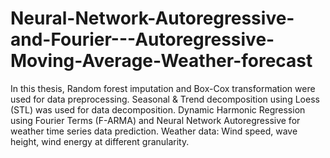 # Neural-Network-Autoregressive-and-Fourier---Autoregressive-Moving-Average-Weather-forecast
In this thesis, Random forest imputation and Box-Cox transformation were used for data preprocessing.
Seasonal & Trend decomposition using Loess (STL) was used for data decomposition.
Dynamic Harmonic Regression using Fourier Terms (F-ARMA) and Neural Network Autoregressive for weather time series data prediction.
Weather data: Wind speed, wave height, wind energy at different granularity.
